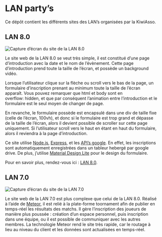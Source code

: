# LAN party’s
Ce dépôt contient les différents sites des LAN’s organisées par la KiwiAsso.

## LAN 8.0

![Capture d’écran du site de la LAN 8.0](https://s13.postimg.org/ohss53r53/lan80_mockedup.png)

Le site web de la LAN 8.0 se veut très simple, il est constitué d’une page d’introduction avec la date et le nom de l’évènement. Cette page d’introduction prend toute la taille de l’écran, et possède un background vidéo.

Lorsque l’utilisateur clique sur la flèche ou scroll vers le bas de la page, un formulaire d’inscription prenant au minimum toute la taille de l’écran apparaît. Vous pouvez remarquer que html et body sont en overflow: hidden, et que par conséquent l’animation entre l’introduction et le formulaire est le seul moyen de changer de page.

En revanche, le formulaire possède est encapsulé dans une div de taille fixe (celle de l’écran, 100vh), et donc si le formulaire est trop grand et dépasse de la taille de l’écran, alors il devient possible de scroller sur cette page uniquement. Si l’utilisateur scroll vers le haut en étant en haut du formulaire, alors il reviendra à la page d’introduction.

Ce site utilise [Node.js](https://nodejs.org/), [Express](http://expressjs.com/), et les [API’s google](https://developers.google.com/sheets/). En effet, les inscriptions sont automatiquement enregistrées dans un tableur hebergé par google drive. De plus, j’utilise [Material Design Lite](https://getmdl.io/) pour le design du formulaire.

Pour en savoir plus, rendez-vous ici : [LAN 8.0](https://github.com/johynpapin/lanpartys/tree/master/lan8).

## LAN 7.0

![Capture d’écran du site de la LAN 7.0](https://s11.postimg.org/skdvm3k4j/lan70_mockedup.png)

Le site web de la LAN 7.0 est plus complexe que celui de la LAN 8.0. Réalisé à l’aide de [Meteor](https://www.meteor.com/), il est relié à la plate-forme toornament afin de publier en temps-réel les résultats des matchs. Il gère l’inscription des joueurs de manière plus poussée : création d’un espace personnel, puis inscription dans une équipe, ou il est possible de communiquer avec les autres membres.
La technologie Meteor rend le site très rapide, car le routage à lieu au niveau du client et les données sont actualisées en temps-réel.

